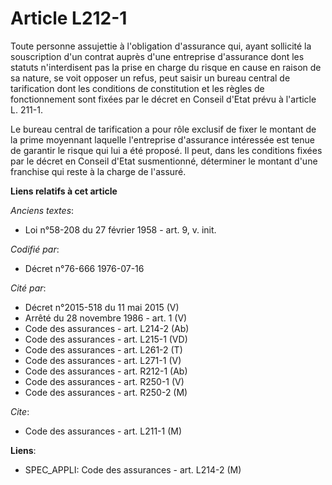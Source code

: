 # Article L212-1

Toute personne assujettie à l'obligation d'assurance qui, ayant sollicité la souscription d'un contrat auprès d'une
entreprise d'assurance dont les statuts n'interdisent pas la prise en charge du risque en cause en raison de sa nature, se
voit opposer un refus, peut saisir un bureau central de tarification dont les conditions de constitution et les règles de
fonctionnement sont fixées par le décret en Conseil d'Etat prévu à l'article L. 211-1.

Le bureau central de tarification a pour rôle exclusif de fixer le montant de la prime moyennant laquelle l'entreprise
d'assurance intéressée est tenue de garantir le risque qui lui a été proposé. Il peut, dans les conditions fixées par le
décret en Conseil d'Etat susmentionné, déterminer le montant d'une franchise qui reste à la charge de l'assuré.

**Liens relatifs à cet article**

_Anciens textes_:

  - Loi n°58-208 du 27 février 1958 - art. 9, v. init.

_Codifié par_:

  - Décret n°76-666 1976-07-16

_Cité par_:

  - Décret n°2015-518 du 11 mai 2015 (V)
  - Arrêté du 28 novembre 1986 - art. 1 (V)
  - Code des assurances - art. L214-2 (Ab)
  - Code des assurances - art. L215-1 (VD)
  - Code des assurances - art. L261-2 (T)
  - Code des assurances - art. L271-1 (V)
  - Code des assurances - art. R212-1 (Ab)
  - Code des assurances - art. R250-1 (V)
  - Code des assurances - art. R250-2 (M)

_Cite_:

  - Code des assurances - art. L211-1 (M)

**Liens**:

  - SPEC_APPLI: Code des assurances - art. L214-2 (M)
